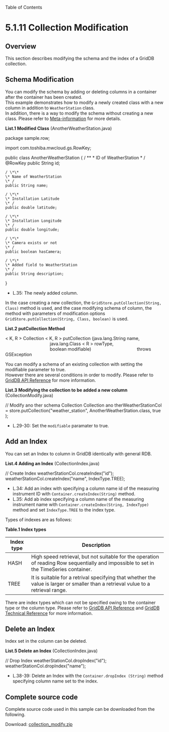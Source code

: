 Table of Contents

5.1.11 Collection Modification
==============================

Overview
--------

This section describes modifying the schema and the index of a GridDB collection.

  

Schema Modification
-------------------

You can modify the schema by adding or deleting columns in a container after the container has been created.  
This example demonstrates how to modify a newly created class with a new column in addition to `WeatherStation` class.  
In addition, there is a way to modify the schema without creating a new class. Please refer to [Meta-information](5-1-22_metainfo.php) for more details.

**List.1 Modified Class** (AnotherWeatherStation.java)

package sample.row;

import com.toshiba.mwcloud.gs.RowKey;

public class AnotherWeatherStation {
    / \*\*
    \* ID of WeatherStation
    \* /
    @RowKey
    public String id;

    / \*\*
    \* Name of WeatherStation
    \* /
    public String name;

    / \*\*
    \* Installation Latitude
    \* /
    public double latitude;

    / \*\*
    \* Installation Longitude
    \* /
    public double longitude;

    / \*\*
    \* Camera exists or not
    \* /
    public boolean hasCamera;

    / \*\*
    \* Added field to WeatherStation
    \* /
    public String description;
}

*   L.35: The newly added column.

In the case creating a new collection, the `GridStore.putCollection(String, Class)` method is used, and the case modifying schema of column, the method with parameters of modification options `GridStore.putCollection(String, Class, boolean)` is used.

**List.2 putCollection Method**

< K, R > Collection < K, R > putCollection (java.lang.String name,
                                    java.lang.Class < R > rowType,
                                    boolean modifiable)
                                    throws GSException

You can modify a schema of an existing collection with setting the modifiable parameter to true.  
However there are several conditions in order to modify. Please refer to [GridDB API Reference](../GridDB_API_Reference.html) for more information.

**List.3 Modifying the collection to be added a new column** (CollectionModify.java)

// Modify ano ther schema Collection
Collection ano therWeatherStationCol =
        store.putCollection("weather_station", AnotherWeatherStation.class, true ); 

*   L.29-30: Set the `modifiable` paramater to true.

  

Add an Index
------------

You can set an Index to column in GridDB identically with general RDB.

**List.4 Adding an Index** (CollectionIndex.java)

// Create Index
weatherStationCol.createIndex("id");
weatherStationCol.createIndex("name", IndexType.TREE);

*   L.34: Add an index with specifying a column name id of the measuring instrument ID with `Container.createIndex(String)` method.
*   L.35: Add ab index specifying a column name of the measuring instrument name with `Container.createIndex(String, IndexType)` method and set `IndexType.TREE` to the index type.

Types of indexes are as follows:

**Table.1 Index types**

| Index type | Description                                                                                                                             |
|------------|-----------------------------------------------------------------------------------------------------------------------------------------|
| HASH       | High speed retrieval, but not suitable for the operation of reading Row sequentially and impossible to set in the TimeSeries container. |
| TREE       | It is suitable for a retrival specifying that whether the value is larger or smaller than a retrieval vulue to a retrieval range.       |

There are index types which can not be specified owing to the container type or the column type. Please refer to [GridDB API Reference](../GridDB_API_Reference.html) and [GridDB Technical Reference](../GridDB_TechnicalReference.pdf) for more information.

  

Delete an Index
---------------

Index set in the column can be deleted.

**List.5 Delete an Index** (CollectionIndex.java)

// Drop Index
weatherStationCol.dropIndex("id");
weatherStationCol.dropIndex("name");

*   L.38-39: Delete an Index with the `Container.dropIndex (String)` method specifying column name set to the index.

  

Complete source code
--------------------

Complete source code used in this sample can be downloaded from the following.

Download: [collection_modify.zip](img/collection-modify.zip)

